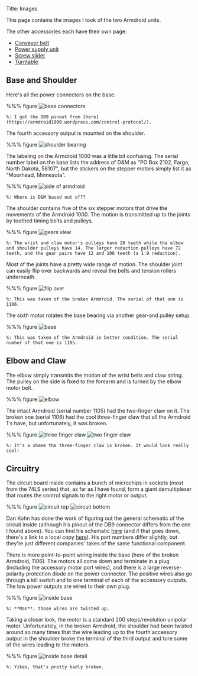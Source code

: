 Title: Images

This page contains the images I took of the two Armdroid units.

The other accessories each have their own page:

* [Conveyor belt]({filename}conveyor.md)
* [Power supply unit]({filename}power.md)
* [Screw slider]({filename}slider.md)
* [Turntable]({filename}turntable.md)

## Base and Shoulder

Here's all the power connectors on the base:

%%% figure
    ![base connectors]({attach}start/front.png)

    %: I got the DB9 pinout from [here](https://armdroid1000.wordpress.com/control-protocol/).

The fourth accessory output is mounted on the shoulder.

%%% figure
    ![shoulder bearing]({attach}start/shoulder_bearing.png)

The labeling on the Armdroid 1000 was a little bit confusing. The serial number label on the base lists the address of D&M as "PO Box 2102, Fargo, North Dakota, 58107", but the stickers on the stepper motors simply list it as "Moorhead, Minnesota".

%%% figure
    ![side of armdroid]({attach}start/side.png)

    %: Where is D&M based out of??

The shoulder contains five of the six stepper motors that drive the movements of the Armdroid 1000. The motion is transmitted up to the joints by toothed timing belts and pulleys.

%%% figure
    ![gears view]({attach}start/shoulder.png)

    %: The wrist and claw motor's pulleys have 20 teeth while the elbow and shoulder pulleys have 14. The larger reduction pulleys have 72 teeth, and the gear pairs have 12 and 108 teeth (a 1:9 reduction).

Most of the joints have a pretty wide range of motion. The shoulder joint can easily flip over backwards and reveal the belts and tension rollers underneath.

%%% figure
    ![flip over]({attach}start/broken_base.png)

    %: This was taken of the broken Armdroid. The serial of that one is 1106.

The sixth motor rotates the base bearing via another gear-and pulley setup.

%%% figure
    ![base]({attach}start/top_base.png)

    %: This was taken of the Armdroid in better condition. The serial number of that one is 1105.

## Elbow and Claw

The elbow simply transmits the motion of the wrist belts and claw string. The pulley on the side is fixed to the forearm and is turned by the elbow motor belt.

%%% figure
    ![elbow]({attach}start/elbow.png)

The intact Armdroid (serial number 1105) had the two-finger claw on it. The broken one (serial 1106) had the cool three-finger claw that all the Armdroid 1's have, but unfortunately, it was broken.

%%% figure
    ![three finger claw]({attach}start/claw/claw_broken.png)
    ![two finger claw]({attach}start/claw/claw.png)

    %: It's a shame the three-finger claw is broken. It would look really cool!

## Circuitry

The circuit board inside contains a bunch of microchips in sockets (most from the 74LS series) that, as far as I have found, form a giant demultiplexer that routes the control signals to the right motor or output.

%%% figure
    ![circuit top]({attach}start/circuits/circuit_top.png)
    ![circuit bottom]({attach}start/circuits/circuit_bottom.png)

Dan Kohn has done the work of figuring out the general schematic of the circuit inside (although his pinout of the DB9 connector differs from the one I found above). You can find his schematic [here](http://dankohn.info/projects/armdroid_1000/schematic.pdf) (and if that goes down, there's a link to a local copy [here]({filename}../resources/index.md)). His part numbers differ slightly, but they're just different companies' takes of the same functional component.

There is more point-to-point wiring inside the base (here of the broken Armdroid, 1106). The motors all come down and terminate in a plug (including the accessory motor port wires), and there is a large reverse-polarity protection diode on the power connector. The positive wires also go through a kill switch and to one terminal of each of the accessory outputs. The low power outputs are wired to their own plug.

%%% figure
    ![inside base]({attach}start/inside_base.png)

    %: **Man**, those wires are twisted up.

Taking a closer look, the motor is a standard 200 steps/revolution unipolar motor. Unfortunately, in the broken Armdroid, the shoulder had been twisted around so many times that the wire leading up to the fourth accessory output in the shoulder broke the terminal of the third output and tore some of the wires leading to the motors.

%%% figure
    ![inside base detail]({attach}start/inside_detail.png)

    %: Yikes, that's pretty badly broken.
